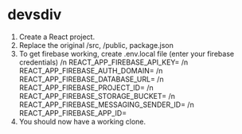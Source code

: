 # devsdiv
1. Create a React project.
2. Replace the original /src, /public, package.json
3. To get firebase working, create .env.local file (enter your firebase credentials)
    /n REACT_APP_FIREBASE_API_KEY=
    /n REACT_APP_FIREBASE_AUTH_DOMAIN=
    /n REACT_APP_FIREBASE_DATABASE_URL=
    /n REACT_APP_FIREBASE_PROJECT_ID=
    /n REACT_APP_FIREBASE_STORAGE_BUCKET=
    /n REACT_APP_FIREBASE_MESSAGING_SENDER_ID=
    /n REACT_APP_FIREBASE_APP_ID=
 4. You should now have a working clone.
